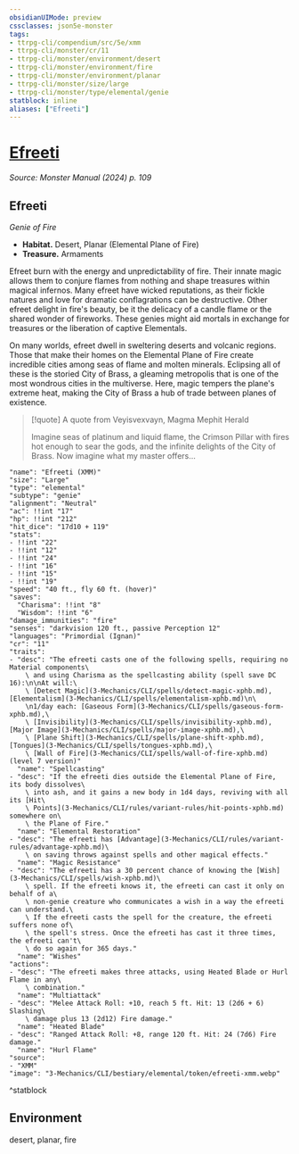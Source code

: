 ```yaml
---
obsidianUIMode: preview
cssclasses: json5e-monster
tags:
- ttrpg-cli/compendium/src/5e/xmm
- ttrpg-cli/monster/cr/11
- ttrpg-cli/monster/environment/desert
- ttrpg-cli/monster/environment/fire
- ttrpg-cli/monster/environment/planar
- ttrpg-cli/monster/size/large
- ttrpg-cli/monster/type/elemental/genie
statblock: inline
aliases: ["Efreeti"]
---
```

# [Efreeti](3-Mechanics\CLI\bestiary\elemental/efreeti-xmm.md)
*Source: Monster Manual (2024) p. 109*  

## Efreeti

*Genie of Fire*

- **Habitat.** Desert, Planar (Elemental Plane of Fire)  
- **Treasure.** Armaments  

Efreet burn with the energy and unpredictability of fire. Their innate magic allows them to conjure flames from nothing and shape treasures within magical infernos. Many efreet have wicked reputations, as their fickle natures and love for dramatic conflagrations can be destructive. Other efreet delight in fire's beauty, be it the delicacy of a candle flame or the shared wonder of fireworks. These genies might aid mortals in exchange for treasures or the liberation of captive Elementals.

On many worlds, efreet dwell in sweltering deserts and volcanic regions. Those that make their homes on the Elemental Plane of Fire create incredible cities among seas of flame and molten minerals. Eclipsing all of these is the storied City of Brass, a gleaming metropolis that is one of the most wondrous cities in the multiverse. Here, magic tempers the plane's extreme heat, making the City of Brass a hub of trade between planes of existence.

> [!quote] A quote from Veyisvexvayn, Magma Mephit Herald  
> 
> Imagine seas of platinum and liquid flame, the Crimson Pillar with fires hot enough to sear the gods, and the infinite delights of the City of Brass. Now imagine what my master offers...


```statblock
"name": "Efreeti (XMM)"
"size": "Large"
"type": "elemental"
"subtype": "genie"
"alignment": "Neutral"
"ac": !!int "17"
"hp": !!int "212"
"hit_dice": "17d10 + 119"
"stats":
- !!int "22"
- !!int "12"
- !!int "24"
- !!int "16"
- !!int "15"
- !!int "19"
"speed": "40 ft., fly 60 ft. (hover)"
"saves":
  "Charisma": !!int "8"
  "Wisdom": !!int "6"
"damage_immunities": "fire"
"senses": "darkvision 120 ft., passive Perception 12"
"languages": "Primordial (Ignan)"
"cr": "11"
"traits":
- "desc": "The efreeti casts one of the following spells, requiring no Material components\
    \ and using Charisma as the spellcasting ability (spell save DC 16):\n\nAt will:\
    \ [Detect Magic](3-Mechanics/CLI/spells/detect-magic-xphb.md), [Elementalism](3-Mechanics/CLI/spells/elementalism-xphb.md)\n\
    \n1/day each: [Gaseous Form](3-Mechanics/CLI/spells/gaseous-form-xphb.md),\
    \ [Invisibility](3-Mechanics/CLI/spells/invisibility-xphb.md), [Major Image](3-Mechanics/CLI/spells/major-image-xphb.md),\
    \ [Plane Shift](3-Mechanics/CLI/spells/plane-shift-xphb.md), [Tongues](3-Mechanics/CLI/spells/tongues-xphb.md),\
    \ [Wall of Fire](3-Mechanics/CLI/spells/wall-of-fire-xphb.md) (level 7 version)"
  "name": "Spellcasting"
- "desc": "If the efreeti dies outside the Elemental Plane of Fire, its body dissolves\
    \ into ash, and it gains a new body in 1d4 days, reviving with all its [Hit\
    \ Points](3-Mechanics/CLI/rules/variant-rules/hit-points-xphb.md) somewhere on\
    \ the Plane of Fire."
  "name": "Elemental Restoration"
- "desc": "The efreeti has [Advantage](3-Mechanics/CLI/rules/variant-rules/advantage-xphb.md)\
    \ on saving throws against spells and other magical effects."
  "name": "Magic Resistance"
- "desc": "The efreeti has a 30 percent chance of knowing the [Wish](3-Mechanics/CLI/spells/wish-xphb.md)\
    \ spell. If the efreeti knows it, the efreeti can cast it only on behalf of a\
    \ non-genie creature who communicates a wish in a way the efreeti can understand.\
    \ If the efreeti casts the spell for the creature, the efreeti suffers none of\
    \ the spell's stress. Once the efreeti has cast it three times, the efreeti can't\
    \ do so again for 365 days."
  "name": "Wishes"
"actions":
- "desc": "The efreeti makes three attacks, using Heated Blade or Hurl Flame in any\
    \ combination."
  "name": "Multiattack"
- "desc": "Melee Attack Roll: +10, reach 5 ft. Hit: 13 (2d6 + 6) Slashing\
    \ damage plus 13 (2d12) Fire damage."
  "name": "Heated Blade"
- "desc": "Ranged Attack Roll: +8, range 120 ft. Hit: 24 (7d6) Fire damage."
  "name": "Hurl Flame"
"source":
- "XMM"
"image": "3-Mechanics/CLI/bestiary/elemental/token/efreeti-xmm.webp"
```
^statblock

## Environment

desert, planar, fire